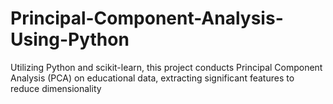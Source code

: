 # Principal-Component-Analysis-Using-Python
Utilizing Python and scikit-learn, this project conducts Principal Component Analysis (PCA) on educational data, extracting significant features to reduce dimensionality
